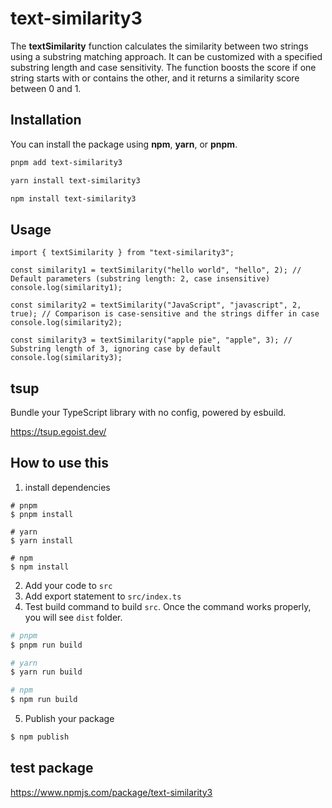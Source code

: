 # **text-similarity3**

The **textSimilarity** function calculates the similarity between two strings using a substring matching approach. It can be customized with a specified substring length and case sensitivity. The function boosts the score if one string starts with or contains the other, and it returns a similarity score between 0 and 1.

## Installation

You can install the package using **npm**, **yarn**, or **pnpm**.

```bash
pnpm add text-similarity3

yarn install text-similarity3

npm install text-similarity3
```

## Usage

```tsx
import { textSimilarity } from "text-similarity3";

const similarity1 = textSimilarity("hello world", "hello", 2); // Default parameters (substring length: 2, case insensitive)
console.log(similarity1);

const similarity2 = textSimilarity("JavaScript", "javascript", 2, true); // Comparison is case-sensitive and the strings differ in case
console.log(similarity2);

const similarity3 = textSimilarity("apple pie", "apple", 3); // Substring length of 3, ignoring case by default
console.log(similarity3);
```

## tsup

Bundle your TypeScript library with no config, powered by esbuild.

https://tsup.egoist.dev/

## How to use this

1. install dependencies

```
# pnpm
$ pnpm install

# yarn
$ yarn install

# npm
$ npm install
```

2. Add your code to `src`
3. Add export statement to `src/index.ts`
4. Test build command to build `src`.
   Once the command works properly, you will see `dist` folder.

```zsh
# pnpm
$ pnpm run build

# yarn
$ yarn run build

# npm
$ npm run build
```

5. Publish your package

```zsh
$ npm publish
```

## test package

https://www.npmjs.com/package/text-similarity3
